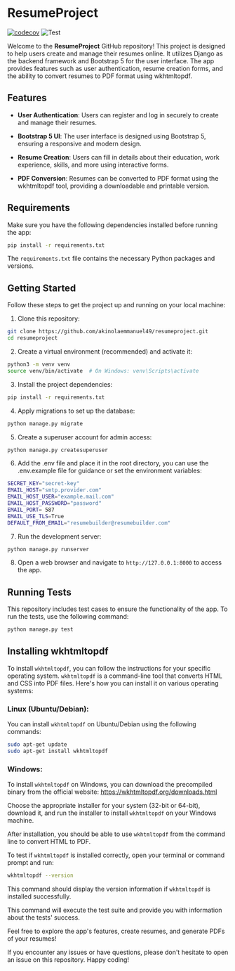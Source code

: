 # ResumeProject

[![codecov](https://codecov.io/gh/akinolaemmanuel49/resumeproject/graph/badge.svg?token=UUIUIOOP3C)](https://codecov.io/gh/akinolaemmanuel49/resumeproject)
![Test](https://github.com/akinolaemmanuel49/resumeproject/actions/workflows/django.yml/badge.svg?event=push)


Welcome to the **ResumeProject** GitHub repository! This project is designed to help users create and manage their resumes online. It utilizes Django as the backend framework and Bootstrap 5 for the user interface. The app provides features such as user authentication, resume creation forms, and the ability to convert resumes to PDF format using wkhtmltopdf.

## Features

- **User Authentication**: Users can register and log in securely to create and manage their resumes.

- **Bootstrap 5 UI**: The user interface is designed using Bootstrap 5, ensuring a responsive and modern design.

- **Resume Creation**: Users can fill in details about their education, work experience, skills, and more using interactive forms.

- **PDF Conversion**: Resumes can be converted to PDF format using the wkhtmltopdf tool, providing a downloadable and printable version.

## Requirements

Make sure you have the following dependencies installed before running the app:

```bash
pip install -r requirements.txt
```

The `requirements.txt` file contains the necessary Python packages and versions.

## Getting Started

Follow these steps to get the project up and running on your local machine:

1. Clone this repository:

```bash
git clone https://github.com/akinolaemmanuel49/resumeproject.git
cd resumeproject
```

2. Create a virtual environment (recommended) and activate it:

```bash
python3 -m venv venv
source venv/bin/activate  # On Windows: venv\Scripts\activate
```

3. Install the project dependencies:

```bash
pip install -r requirements.txt
```

4. Apply migrations to set up the database:

```bash
python manage.py migrate
```

5. Create a superuser account for admin access:

```bash
python manage.py createsuperuser
```

6. Add the .env file and place it in the root directory, you can use the .env.example file for guidance or set the environment variables:
```bash
SECRET_KEY="secret-key"
EMAIL_HOST="smtp.provider.com"
EMAIL_HOST_USER="example.mail.com"
EMAIL_HOST_PASSWORD="password"
EMAIL_PORT= 587
EMAIL_USE_TLS=True
DEFAULT_FROM_EMAIL="resumebuilder@resumebuilder.com"
```

7. Run the development server:

```bash
python manage.py runserver
```

8. Open a web browser and navigate to `http://127.0.0.1:8000` to access the app.

## Running Tests

This repository includes test cases to ensure the functionality of the app. To run the tests, use the following command:

```bash
python manage.py test
```

## Installing wkhtmltopdf

To install `wkhtmltopdf`, you can follow the instructions for your specific operating system. `wkhtmltopdf` is a command-line tool that converts HTML and CSS into PDF files. Here's how you can install it on various operating systems:

### Linux (Ubuntu/Debian):

You can install `wkhtmltopdf` on Ubuntu/Debian using the following commands:

```bash
sudo apt-get update
sudo apt-get install wkhtmltopdf
```

### Windows:

To install `wkhtmltopdf` on Windows, you can download the precompiled binary from the official website: https://wkhtmltopdf.org/downloads.html

Choose the appropriate installer for your system (32-bit or 64-bit), download it, and run the installer to install `wkhtmltopdf` on your Windows machine.

After installation, you should be able to use `wkhtmltopdf` from the command line to convert HTML to PDF.

To test if `wkhtmltopdf` is installed correctly, open your terminal or command prompt and run:

```bash
wkhtmltopdf --version
```

This command should display the version information if `wkhtmltopdf` is installed successfully.

This command will execute the test suite and provide you with information about the tests' success.

Feel free to explore the app's features, create resumes, and generate PDFs of your resumes!

If you encounter any issues or have questions, please don't hesitate to open an issue on this repository. Happy coding!